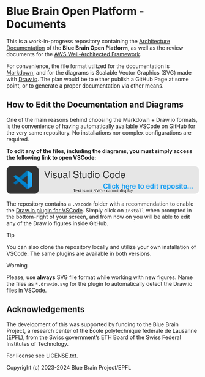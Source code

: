 # **Blue Brain Open Platform** - Documents

This is a work-in-progress repository containing the [Architecture Documentation](docs/) of the **Blue Brain Open Platform**, as well as the review documents for the [AWS Well-Architected Framework](waf).

For convenience, the file format utilized for the documentation is [Markdown](https://en.wikipedia.org/wiki/Markdown), and for the diagrams is Scalable Vector Graphics (SVG) made with [Draw.io](https://github.com/jgraph/drawio). The plan would be to either publish a GitHub Page at some point, or to generate a proper documentation via other means.

## How to Edit the Documentation and Diagrams
One of the main reasons behind choosing the Markdown + Draw.io formats, is the convenience of having automatically available VSCode on GitHub for the very same repository. No installations nor complex configurations are required.

**To edit any of the files, including the diagrams, you must simply access the following link to open VSCode:**

[![Blue Brain Open Platform - Main Architecture](.vscode/resources/edit_in_vscode.drawio.svg)](https://github.dev/BlueBrain/platform-docs)

The repository contains a `.vscode` folder with a recommendation to enable the [Draw.io plugin for VSCode](https://www.drawio.com/blog/edit-diagrams-with-github-dev). Simply click on `Install` when prompted in the bottom-right of your screen, and from now on you will be able to edit any of the Draw.io figures inside GitHub.

> [!TIP]
> You can also clone the repository locally and utilize your own installation of VSCode. The same plugins are available in both versions.

> [!WARNING]
> Please, use **always** SVG file format while working with new figures. Name the files as `*.drawio.svg` for the plugin to automatically detect the Draw.io files in VSCode.


## Acknowledgements

The development of this was supported by funding to the Blue Brain Project, a research center of the École polytechnique fédérale de Lausanne (EPFL), from the Swiss government’s ETH Board of the Swiss Federal Institutes of Technology.

For license see LICENSE.txt.

Copyright (c) 2023-2024 Blue Brain Project/EPFL
